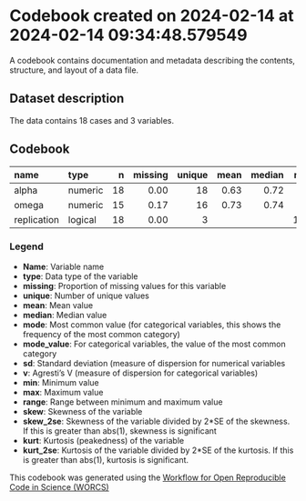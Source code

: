 Codebook created on 2024-02-14 at 2024-02-14 09:34:48.579549
================

A codebook contains documentation and metadata describing the contents,
structure, and layout of a data file.

## Dataset description

The data contains 18 cases and 3 variables.

## Codebook

| name        | type    |   n | missing | unique | mean | median |  mode | mode_value |   sd |    v |   min |  max | range |  skew | skew_2se | kurt | kurt_2se |
|:------------|:--------|----:|--------:|-------:|-----:|-------:|------:|:-----------|-----:|-----:|------:|-----:|------:|------:|---------:|-----:|---------:|
| alpha       | numeric |  18 |    0.00 |     18 | 0.63 |   0.72 |  0.72 |            | 0.44 |      | -1.01 | 0.95 |  1.96 | -2.73 |    -2.54 | 7.23 |     3.49 |
| omega       | numeric |  15 |    0.17 |     16 | 0.73 |   0.74 |  0.74 |            | 0.18 |      |  0.20 | 0.95 |  0.75 | -1.39 |    -1.20 | 1.90 |     0.85 |
| replication | logical |  18 |    0.00 |      3 |      |        | 12.00 | FALSE      |      | 0.44 |       |      |       |       |          |      |          |

### Legend

- **Name**: Variable name
- **type**: Data type of the variable
- **missing**: Proportion of missing values for this variable
- **unique**: Number of unique values
- **mean**: Mean value
- **median**: Median value
- **mode**: Most common value (for categorical variables, this shows the
  frequency of the most common category)
- **mode_value**: For categorical variables, the value of the most
  common category
- **sd**: Standard deviation (measure of dispersion for numerical
  variables
- **v**: Agresti’s V (measure of dispersion for categorical variables)
- **min**: Minimum value
- **max**: Maximum value
- **range**: Range between minimum and maximum value
- **skew**: Skewness of the variable
- **skew_2se**: Skewness of the variable divided by 2\*SE of the
  skewness. If this is greater than abs(1), skewness is significant
- **kurt**: Kurtosis (peakedness) of the variable
- **kurt_2se**: Kurtosis of the variable divided by 2\*SE of the
  kurtosis. If this is greater than abs(1), kurtosis is significant.

This codebook was generated using the [Workflow for Open Reproducible
Code in Science (WORCS)](https://osf.io/zcvbs/)

